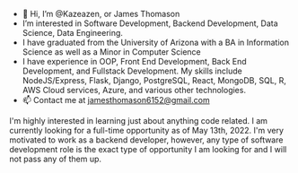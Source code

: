 - 👋 Hi, I’m @Kazeazen, or James Thomason
- I’m interested in Software Development, Backend Development, Data Science, Data Engineering.
- I have graduated from the University of Arizona with a BA in Information Science as well as a Minor in Computer Science
- I have experience in OOP, Front End Development, Back End Development, and Fullstack Development. My skills include NodeJS/Express, Flask, Django, PostgreSQL, React, MongoDB, SQL, R, AWS Cloud services, Azure, and various other technologies.
- 📫 Contact me at jamesthomason6152@gmail.com 
 
 I'm highly interested in learning just about anything code related. I am currently looking for a full-time opportunity as of May 13th, 2022. I'm very motivated to work as a backend developer, however, any type of software development role is the exact type of opportunity I am looking for and I will not pass any of them up.
<!---
Kazeazen/Kazeazen is a ✨ special ✨ repository because its `README.md` (this file) appears on your GitHub profile.
You can click the Preview link to take a look at your changes.
--->
